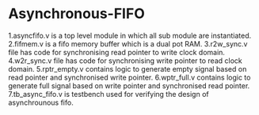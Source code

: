 # Asynchronous-FIFO
1.asyncfifo.v is a top level module in which all sub module are instantiated.
2.fifmem.v is a fifo memory buffer which is a dual pot RAM.
3.r2w_sync.v file has code for synchronising read pointer to write clock domain.
4.w2r_sync.v file has code for synchronising write pointer to read clock domain.
5.rptr_empty.v contains logic to generate empty signal based on read pointer and synchronised write pointer.
6.wptr_full.v contains logic to generate full signal based on write pointer and synchronised read pointer.
7.tb_async_fifo.v is testbench used for verifying the design of asynchrounous fifo.
